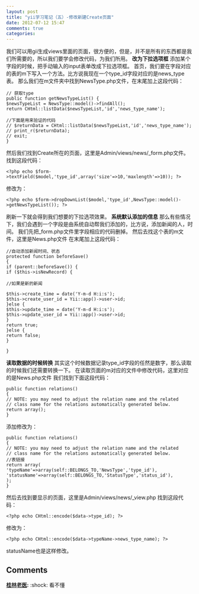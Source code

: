 ```yaml
---
layout: post
title: "yii学习笔记（五）-修改新建Create页面"
date: 2012-07-12 15:47
comments: true
categories: 
---
```


我们可以用gii生成views里面的页面，很方便的，但是，并不是所有的东西都是我们所需要的，所以我们要学会修改代码，为我们所用。 **改为下拉选项框** 添加某个字段的时候，把手动输入的input表单改成下拉选项框。 首页，我们要在字段对应的表的m下写入一个方法。比方说我现在一个type_id字段对应的是news_type表。 那么我们在m文件夹中找到NewsType.php文件，在末尾加上这段代码： 
    
    
    // 获取type
    public function getNewsTypeList() {
    $newsTypeList = NewsType::model()->findAll();
    return CHtml::listData($newsTypeList,'id','news_type_name');
    
    //下面是用来验证的代码
    // $returnData = CHtml::listData($newsTypeList,'id','news_type_name');
    // print_r($returnData);
    // exit;
    }

然后我们找到Create所在的页面，这里是Admin/views/news/_form.php文件。 找到这段代码： 
    
    
    <?php echo $form->textField($model,'type_id',array('size'=>10,'maxlength'=>10)); ?>

修改为： 
    
    
    <?php echo $form->dropDownList($model,'type_id',NewsType::model()->getNewsTypeList()); ?>

刷新一下就会得到我们想要的下拉选项效果。 **系统默认添加的信息** 那么有些情况下，我们会遇到一个字段是由系统自动帮我们添加的，比方说，添加新闻的人，时间。 我们先把_form.php文件里字段相应的代码删掉。 然后去找这个表的m文件，这里是News.php文件 在末尾加上这段代码： 
    
    
    //自动添加新闻时间、状态
    protected function beforeSave()
    {
    if (parent::beforeSave()) {
    if ($this->isNewRecord) {
    
    //如果是新的新闻
    
    $this->create_time = date('Y-m-d H:i:s');
    $this->create_user_id = Yii::app()->user->id;
    }else {
    $this->update_time = date('Y-m-d H:i:s');
    $this->update_user_id = Yii::app()->user->id;
    }
    return true;
    }else {
    return false;
    }
    
    }

**读取数据的时候转换** 其实这个时候数据记录type_id字段的任然是数字，那么读取的时候我们还需要转换一下。 在读取页面的m对应的文件中修改代码，这里对应的是News.php文件 我们找到下面这段代码： 
    
    
    public function relations()
    {
    // NOTE: you may need to adjust the relation name and the related
    // class name for the relations automatically generated below.
    return array();
    }

添加修改为： 
    
    
    public function relations()
    {
    // NOTE: you may need to adjust the relation name and the related
    // class name for the relations automatically generated below.
    //表链接
    return array(
    'typeName'=>array(self::BELONGS_TO,'NewsType','type_id'),
    'statusName'=>array(self::BELONGS_TO,'StatusType','status_id'),
    );
    }

然后去找到要显示的页面，这里是Admin/views/news/_view.php 找到这段代码： 
    
    
    <?php echo CHtml::encode($data->type_id); ?>

修改为： 
    
    
    <?php echo CHtml::encode($data->typeName->news_type_name); ?>

statusName也是这样修改。

## Comments

**[桂林老医](#111 "2012-07-13 16:04:30"):** :shock: 看不懂

